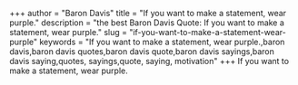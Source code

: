 +++
author = "Baron Davis"
title = "If you want to make a statement, wear purple."
description = "the best Baron Davis Quote: If you want to make a statement, wear purple."
slug = "if-you-want-to-make-a-statement-wear-purple"
keywords = "If you want to make a statement, wear purple.,baron davis,baron davis quotes,baron davis quote,baron davis sayings,baron davis saying,quotes, sayings,quote, saying, motivation"
+++
If you want to make a statement, wear purple.
